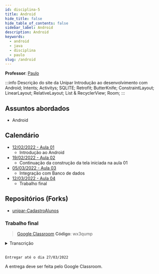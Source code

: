 ```yaml
---
id: disciplina-5
title: Android
hide_title: false
hide_table_of_contents: false
sidebar_label: Android
description: Android
keywords:
  - android
  - java
  - disciplina
  - paulo
slug: /android
---
```


**Professor**: [Paulo](/professores/paulo)

:::info Descrição do site da Unipar
Introdução ao desenvolvimento com Android; Intents; Activitys; SQLITE; Retrofit; ButterKnife; ConstraintLayout; LinearLayout; RelativeLayout; List & RecyclerView; Room;
:::

## Assuntos abordados

- Android

## Calendário

- [12/02/2022 - Aula 01](/blog/16)
  - Introdução ao Android
- [19/02/2022 - Aula 02](/blog/17)
  - Continuação da construção da tela iniciada na aula 01
- [05/03/2022 - Aula 03](/blog/18)
  - Integração com Banco de dados
- [12/03/2022 - Aula 04](/blog/19)
  - Trabalho final

## Repositórios (Forks)
- [unipar-CadastroAlunos](https://github.com/pos-unipar/unipar-CadastroAlunos)

### Trabalho final

> [Google Classroom](https://classroom.google.com/u/0/c/NDc2Nzk1MzQ0ODIy/a/NDc2Nzk1MzQ0OTc0/details)
**Código**: wx3qump

<details><summary>Transcrição</summary>
<p>
<small>
Trabalho para fazer em duplas, entregar dia 27/03. Enviar o link do git do projeto bem como o nome completo da dupla.

Desenvolver um app para controle de notas e frequências com base no projeto [unipar-CadastroAlunos](https://github.com/pos-unipar/unipar-CadastroAlunos).
Deverá conter as seguintes funcionalidades:
- Cadastro de alunos (já implementado).
- Cadastro de professores
- Cadastro de disciplinas
- Cadastro de turmas (ex. 1 º ano de ADS, Alunos(...)  e Disciplinas(...))
- Lançamento de notas
- Lançamento de frequência
- Exibir aprovação ou reprovação por notas (média 6.0).
- Exibir aprovação ou reprovação por frequência (não pode passar de 30% de faltas).
- Média de nota é 6,0;
- Faltas não pode passar de 30%
- Definir o regime da turma se é Anual ou Semestral

OBS1: Layout fica livre para cada um.

</small>
</p>
</details>  
<br />

```Entregar até o dia 27/03/2022```

A entrega deve ser feita pelo Google Classroom.